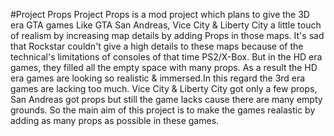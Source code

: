 #Project Props
Project Props is a mod project which plans to give the 3D era GTA games Like GTA San Andreas, Vice City & Liberty City a little touch of realism by increasing map details by adding Props in those maps. It's sad that Rockstar couldn't give a high details to these maps because of the technical's limitations of consoles of that time PS2/X-Box. But in the HD era games, they filled all the empty space with many props. As a result the HD era games are looking so realistic & immersed.In this regard the 3rd era games are lacking too much. Vice City & Liberty City got only a few props, San Andreas got props but still the game lacks cause there are many empty grounds. So the main aim of this project is to make the games realastic by adding as many props as possible in these games.
